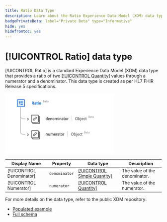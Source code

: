 ```yaml
---
title: Ratio Data Type
description: Learn about the Ratio Experience Data Model (XDM) data type.
badgePrivateBeta: label="Private Beta" type="Informative"
hide: yes
hidefromtoc: yes
---
```

# [!UICONTROL Ratio] data type

[!UICONTROL Ratio] is a standard Experience Data Model (XDM) data type that provides a ratio of two [[!UICONTROL Quantity]](../healthcare/quantity.md) values through a numerator and a denominator. This data type is created as per HL7 FHIR Release 5 specifications.

![Ratio data type structure](../../images/data-types/healthcare/ratio.png)

| Display Name | Property | Data type | Description |
| --- | --- | --- | --- |
| [!UICONTROL Denominator] | `denominator` | [[!UICONTROL Simple Quantity]](../healthcare/simple-quantity.md) | The value of the denominator. |
| [!UICONTROL Numerator] | `numerator` | [[!UICONTROL Quantity]](../healthcare/quantity.md) | The value of the numerator. |

For more details on the data type, refer to the public XDM repository:

* [Populated example](https://github.com/adobe/xdm/blob/master/extensions/industry/healthcare/fhir/datatypes/ratio.example.1.json)
* [Full schema](https://github.com/adobe/xdm/blob/master/extensions/industry/healthcare/fhir/datatypes/ratio.schema.json)
